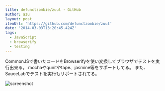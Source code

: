```yaml
---
title: defunctzombie/zuul · GitHub
author: azu
layout: post
itemUrl: 'https://github.com/defunctzombie/zuul'
date: '2014-03-03T13:20:45.424Z'
tags:
  - JavaScript
  - browserify
  - testing
---
```

CommonJSで書いたコードをBrowserifyを使い変換してブラウザでテストを実行出来る。
mochaやqunitやtape、jasmine等をサポートしてる。
また、SauceLabでテストを実行もサポートされてる。

![screenshot](http://gyazo.com/89c7fe1dcfd56ca2697bb74114926512.gif)
